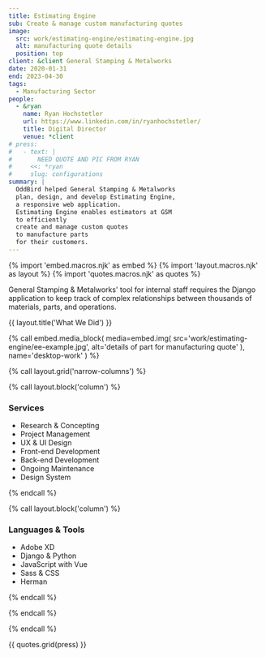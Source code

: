 ```yaml
---
title: Estimating Engine
sub: Create & manage custom manufacturing quotes
image:
  src: work/estimating-engine/estimating-engine.jpg
  alt: manufacturing quote details
  position: top
client: &client General Stamping & Metalworks
date: 2020-01-31
end: 2023-04-30
tags:
  - Manufacturing Sector
people:
  - &ryan
    name: Ryan Hochstetler
    url: https://www.linkedin.com/in/ryanhochstetler/
    title: Digital Director
    venue: *client
# press:
#   - text: |
#       NEED QUOTE AND PIC FROM RYAN
#     <<: *ryan
#     slug: configurations
summary: |
  OddBird helped General Stamping & Metalworks
  plan, design, and develop Estimating Engine,
  a responsive web application.
  Estimating Engine enables estimators at GSM
  to efficiently
  create and manage custom quotes
  to manufacture parts
  for their customers.
---
```


{% import 'embed.macros.njk' as embed %}
{% import 'layout.macros.njk' as layout %}
{% import 'quotes.macros.njk' as quotes %}

General Stamping & Metalworks'
tool for internal staff
requires the Django application
to keep track of complex relationships
between thousands of materials, parts, and operations.

{{ layout.title('What We Did') }}

{% call embed.media_block(
  media=embed.img(
    src='work/estimating-engine/ee-example.jpg',
    alt='details of part for manufacturing quote'
  ),
  name='desktop-work'
) %}

{% call layout.grid('narrow-columns') %}

{% call layout.block('column') %}

### Services

- Research & Concepting
- Project Management
- UX & UI Design
- Front-end Development
- Back-end Development
- Ongoing Maintenance
- Design System

{% endcall %}

{% call layout.block('column') %}

### Languages & Tools

- Adobe XD
- Django & Python
- JavaScript with Vue
- Sass & CSS
- Herman

{% endcall %}

{% endcall %}

{% endcall %}

{{ quotes.grid(press) }}
